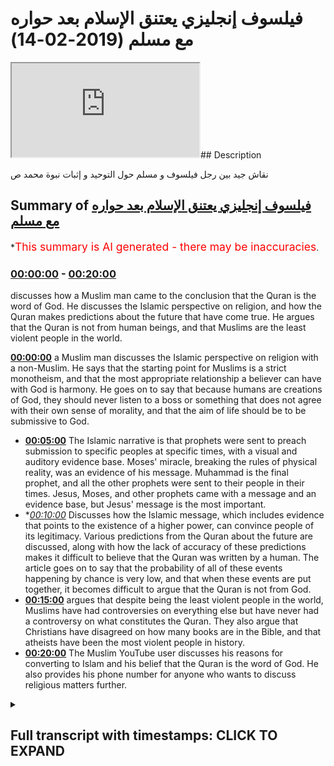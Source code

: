 # فيلسوف  إنجليزي يعتنق الإسلام بعد حواره مع مسلم (2019-02-14)

<iframe loading='lazy' src='https://www.youtube.com/embed/q6onrsQ2l8E'></iframe>## Description

نقاش جيد بين رجل فيلسوف و مسلم حول التوحيد و إثبات نبوة محمد ص

## Summary of [فيلسوف إنجليزي يعتنق الإسلام بعد حواره مع مسلم](https://www.youtube.com/watch?v=q6onrsQ2l8E)

\*<span style="color:red; font-size:125%">This summary is AI generated - there may be inaccuracies</span>.

### [00:00:00](https://www.youtube.com/watch?v=q6onrsQ2l8E\&t=0) - [00:20:00](https://www.youtube.com/watch?v=q6onrsQ2l8E\&t=1200)

discusses how a Muslim man came to the conclusion that the Quran is the word of God. He discusses the Islamic perspective on religion, and how the Quran makes predictions about the future that have come true. He argues that the Quran is not from human beings, and that Muslims are the least violent people in the world.

**[00:00:00](https://www.youtube.com/watch?v=q6onrsQ2l8E\&t=0)**  a Muslim man discusses the Islamic perspective on religion with a non-Muslim. He says that the starting point for Muslims is a strict monotheism, and that the most appropriate relationship a believer can have with God is harmony. He goes on to say that because humans are creations of God, they should never listen to a boss or something that does not agree with their own sense of morality, and that the aim of life should be to be submissive to God.

*   **[00:05:00](https://www.youtube.com/watch?v=q6onrsQ2l8E\&t=300)** The Islamic narrative is that prophets were sent to preach submission to specific peoples at specific times, with a visual and auditory evidence base. Moses' miracle, breaking the rules of physical reality, was an evidence of his message. Muhammad is the final prophet, and all the other prophets were sent to their people in their times. Jesus, Moses, and other prophets came with a message and an evidence base, but Jesus' message is the most important.
*   \**[00:10:00](https://www.youtube.com/watch?v=q6onrsQ2l8E\&t=600)* Discusses how the Islamic message, which includes evidence that points to the existence of a higher power, can convince people of its legitimacy. Various predictions from the Quran about the future are discussed, along with how the lack of accuracy of these predictions makes it difficult to believe that the Quran was written by a human. The article goes on to say that the probability of all of these events happening by chance is very low, and that when these events are put together, it becomes difficult to argue that the Quran is not from God.
*   **[00:15:00](https://www.youtube.com/watch?v=q6onrsQ2l8E\&t=900)** argues that despite being the least violent people in the world, Muslims have had controversies on everything else but have never had a controversy on what constitutes the Quran. They also argue that Christians have disagreed on how many books are in the Bible, and that atheists have been the most violent people in history.
*   **[00:20:00](https://www.youtube.com/watch?v=q6onrsQ2l8E\&t=1200)** The Muslim YouTube user discusses his reasons for converting to Islam and his belief that the Quran is the word of God. He also provides his phone number for anyone who wants to discuss religious matters further.

<details><summary><h2>Full transcript with timestamps: CLICK TO EXPAND</h2></summary>

[0:00:00](https://youtu.be/q6onrsQ2l8E?t=0) look you said that you're looking at all\
[0:00:02](https://youtu.be/q6onrsQ2l8E?t=2) the different religions yeah once again\
[0:00:04](https://youtu.be/q6onrsQ2l8E?t=4) you said you don't accept idolatry and\
[0:00:06](https://youtu.be/q6onrsQ2l8E?t=6) stuff I accept accept I believe in that\
[0:00:08](https://youtu.be/q6onrsQ2l8E?t=8) as well I agree with you look the first\
[0:00:10](https://youtu.be/q6onrsQ2l8E?t=10) thing I want to say to you is from a\
[0:00:12](https://youtu.be/q6onrsQ2l8E?t=12) Muslim perspective from an Islamic\
[0:00:13](https://youtu.be/q6onrsQ2l8E?t=13) perspective yeah is that we would say\
[0:00:15](https://youtu.be/q6onrsQ2l8E?t=15) the starting point for us is a very\
[0:00:19](https://youtu.be/q6onrsQ2l8E?t=19) strict monotheism yeah so for us and the\
[0:00:23](https://youtu.be/q6onrsQ2l8E?t=23) sign point is like a monotheism well we\
[0:00:25](https://youtu.be/q6onrsQ2l8E?t=25) believe that there is an ultimate\
[0:00:27](https://youtu.be/q6onrsQ2l8E?t=27) creator sustainer an ultimate power\
[0:00:30](https://youtu.be/q6onrsQ2l8E?t=30) that initiated the universe if that\
[0:00:33](https://youtu.be/q6onrsQ2l8E?t=33) makes sense now how feasible does that\
[0:00:35](https://youtu.be/q6onrsQ2l8E?t=35) sound oh my Russia was at the sound of\
[0:00:37](https://youtu.be/q6onrsQ2l8E?t=37) your mind yeah I believe that the\
[0:00:40](https://youtu.be/q6onrsQ2l8E?t=40) Creator is what brings life to the\
[0:00:43](https://youtu.be/q6onrsQ2l8E?t=43) material realm Arturo is this an\
[0:00:45](https://youtu.be/q6onrsQ2l8E?t=45) illusion\
[0:00:46](https://youtu.be/q6onrsQ2l8E?t=46) yeah we can't take any of this stuff\
[0:00:47](https://youtu.be/q6onrsQ2l8E?t=47) with us when we go so the idea of an\
[0:00:50](https://youtu.be/q6onrsQ2l8E?t=50) immortal God from which we all\
[0:00:51](https://youtu.be/q6onrsQ2l8E?t=51) originated gives us purpose so you agree\
[0:00:54](https://youtu.be/q6onrsQ2l8E?t=54) with that idea you accept it I mean do\
[0:00:56](https://youtu.be/q6onrsQ2l8E?t=56) you believe in it their creator yeah\
[0:00:58](https://youtu.be/q6onrsQ2l8E?t=58) mate it its life to existence yeah it's\
[0:01:17](https://youtu.be/q6onrsQ2l8E?t=77) different in a create and creationism\
[0:01:19](https://youtu.be/q6onrsQ2l8E?t=79) creationism you're saying you reject\
[0:01:24](https://youtu.be/q6onrsQ2l8E?t=84) kind of like the biblical narrative by\
[0:01:26](https://youtu.be/q6onrsQ2l8E?t=86) at the same time you don't reject the\
[0:01:27](https://youtu.be/q6onrsQ2l8E?t=87) idea of an all-knowing all-powerful\
[0:01:29](https://youtu.be/q6onrsQ2l8E?t=89) creator force that side of the universe\
[0:01:31](https://youtu.be/q6onrsQ2l8E?t=91) yeah okay it's all right so what I was\
[0:01:33](https://youtu.be/q6onrsQ2l8E?t=93) going to say now since that's the case\
[0:01:34](https://youtu.be/q6onrsQ2l8E?t=94) now we have to define some of the\
[0:01:36](https://youtu.be/q6onrsQ2l8E?t=96) attributes of this creator yeah would\
[0:01:38](https://youtu.be/q6onrsQ2l8E?t=98) you accept that some of the attributes\
[0:01:40](https://youtu.be/q6onrsQ2l8E?t=100) are creative capacity or power or\
[0:01:43](https://youtu.be/q6onrsQ2l8E?t=103) knowledge would you say that these are\
[0:01:45](https://youtu.be/q6onrsQ2l8E?t=105) fundamental to - such as creativity\
[0:01:54](https://youtu.be/q6onrsQ2l8E?t=114) yes it is yeah you're saying is creative\
[0:02:04](https://youtu.be/q6onrsQ2l8E?t=124) the creative essence of the universe and\
[0:02:07](https://youtu.be/q6onrsQ2l8E?t=127) of individual souls yeah yes god I\
[0:02:09](https://youtu.be/q6onrsQ2l8E?t=129) completely agree how can we out your\
[0:02:12](https://youtu.be/q6onrsQ2l8E?t=132) intuition for example it is a\
[0:02:14](https://youtu.be/q6onrsQ2l8E?t=134) fundamental metaphysical function of our\
[0:02:16](https://youtu.be/q6onrsQ2l8E?t=136) of our personality our soul how come you\
[0:02:19](https://youtu.be/q6onrsQ2l8E?t=139) know how can we we can't prove we can't\
[0:02:21](https://youtu.be/q6onrsQ2l8E?t=141) program a machine for example to do\
[0:02:23](https://youtu.be/q6onrsQ2l8E?t=143) these things so how can we ever prove\
[0:02:25](https://youtu.be/q6onrsQ2l8E?t=145) that this is I exist outside yeah it's\
[0:02:28](https://youtu.be/q6onrsQ2l8E?t=148) good all right so having said that I\
[0:02:30](https://youtu.be/q6onrsQ2l8E?t=150) want ask your question what's the most\
[0:02:32](https://youtu.be/q6onrsQ2l8E?t=152) appropriate relationship you can have\
[0:02:35](https://youtu.be/q6onrsQ2l8E?t=155) with such an entity the most appropriate\
[0:02:38](https://youtu.be/q6onrsQ2l8E?t=158) relationship is one harmony essentially\
[0:02:44](https://youtu.be/q6onrsQ2l8E?t=164) when you live in harmony with mankind\
[0:02:46](https://youtu.be/q6onrsQ2l8E?t=166) and with the planet you are living in\
[0:02:47](https://youtu.be/q6onrsQ2l8E?t=167) harmony with God there is no separation\
[0:02:50](https://youtu.be/q6onrsQ2l8E?t=170) between the effects that you enact upon\
[0:02:53](https://youtu.be/q6onrsQ2l8E?t=173) the world and what comes to you what\
[0:02:55](https://youtu.be/q6onrsQ2l8E?t=175) more moral consequences okay I accept\
[0:02:58](https://youtu.be/q6onrsQ2l8E?t=178) that to a certain extent let me show you\
[0:03:00](https://youtu.be/q6onrsQ2l8E?t=180) something we have our own version of\
[0:03:01](https://youtu.be/q6onrsQ2l8E?t=181) that right so we say because if you look\
[0:03:04](https://youtu.be/q6onrsQ2l8E?t=184) at these in traditions they do reference\
[0:03:06](https://youtu.be/q6onrsQ2l8E?t=186) how to be one with God and these kinds\
[0:03:08](https://youtu.be/q6onrsQ2l8E?t=188) of things from our perspective we say\
[0:03:10](https://youtu.be/q6onrsQ2l8E?t=190) there is a way to basically be\
[0:03:13](https://youtu.be/q6onrsQ2l8E?t=193) harmonious with the will of the creator\
[0:03:15](https://youtu.be/q6onrsQ2l8E?t=195) and the way that works is basically the\
[0:03:18](https://youtu.be/q6onrsQ2l8E?t=198) Creator has made things created the\
[0:03:20](https://youtu.be/q6onrsQ2l8E?t=200) creation and in the creation you have\
[0:03:23](https://youtu.be/q6onrsQ2l8E?t=203) anima an inanimate right\
[0:03:25](https://youtu.be/q6onrsQ2l8E?t=205) as for the inanimate objects around us\
[0:03:27](https://youtu.be/q6onrsQ2l8E?t=207) they are forcibly or obliged to kind of\
[0:03:32](https://youtu.be/q6onrsQ2l8E?t=212) submit to the will of the of the Creator\
[0:03:35](https://youtu.be/q6onrsQ2l8E?t=215) right so basically in other words in\
[0:03:38](https://youtu.be/q6onrsQ2l8E?t=218) order to be one with creation in that\
[0:03:40](https://youtu.be/q6onrsQ2l8E?t=220) sense not in the sense of actual\
[0:03:42](https://youtu.be/q6onrsQ2l8E?t=222) physicality but we're talking in that\
[0:03:44](https://youtu.be/q6onrsQ2l8E?t=224) figurative sense the way to do that\
[0:03:47](https://youtu.be/q6onrsQ2l8E?t=227) would be to do where everything else\
[0:03:48](https://youtu.be/q6onrsQ2l8E?t=228) around you is doing so everything around\
[0:03:51](https://youtu.be/q6onrsQ2l8E?t=231) us if you accept the premise of them an\
[0:03:53](https://youtu.be/q6onrsQ2l8E?t=233) all-powerful creator is submissive to\
[0:03:56](https://youtu.be/q6onrsQ2l8E?t=236) that creator we will say by extension it\
[0:03:58](https://youtu.be/q6onrsQ2l8E?t=238) makes sense to also be submissive to the\
[0:04:01](https://youtu.be/q6onrsQ2l8E?t=241) Creator in the same way that everything\
[0:04:04](https://youtu.be/q6onrsQ2l8E?t=244) being submissive see does that make\
[0:04:05](https://youtu.be/q6onrsQ2l8E?t=245) sense I completely agree yeah submissive\
[0:04:08](https://youtu.be/q6onrsQ2l8E?t=248) to you but we know will of the creator\
[0:04:09](https://youtu.be/q6onrsQ2l8E?t=249) exactly the will of the creator\
[0:04:11](https://youtu.be/q6onrsQ2l8E?t=251) but never to an authoritarian figure\
[0:04:13](https://youtu.be/q6onrsQ2l8E?t=253) that's why I'm so against idolatry\
[0:04:14](https://youtu.be/q6onrsQ2l8E?t=254) because anyone these false prophets or\
[0:04:17](https://youtu.be/q6onrsQ2l8E?t=257) these dogmatic beliefs these are these\
[0:04:20](https://youtu.be/q6onrsQ2l8E?t=260) are not following these are not\
[0:04:21](https://youtu.be/q6onrsQ2l8E?t=261) creations of gods but their creations of\
[0:04:22](https://youtu.be/q6onrsQ2l8E?t=262) human beings and so never listen to a\
[0:04:26](https://youtu.be/q6onrsQ2l8E?t=266) boss or something that doesn't agree\
[0:04:28](https://youtu.be/q6onrsQ2l8E?t=268) with your own sense of morality that\
[0:04:30](https://youtu.be/q6onrsQ2l8E?t=270) comes from within but live in harmony\
[0:04:32](https://youtu.be/q6onrsQ2l8E?t=272) with with that that intuition which\
[0:04:35](https://youtu.be/q6onrsQ2l8E?t=275) comes essentially from God all right so\
[0:04:37](https://youtu.be/q6onrsQ2l8E?t=277) let me ask you a question because the\
[0:04:38](https://youtu.be/q6onrsQ2l8E?t=278) thing is it becomes very subjective when\
[0:04:40](https://youtu.be/q6onrsQ2l8E?t=280) it becomes clouded and that kind of\
[0:04:42](https://youtu.be/q6onrsQ2l8E?t=282) terminology I'll be honest with you\
[0:04:43](https://youtu.be/q6onrsQ2l8E?t=283) because what we will say is that if our\
[0:04:47](https://youtu.be/q6onrsQ2l8E?t=287) essentially our aim in life is to be\
[0:04:49](https://youtu.be/q6onrsQ2l8E?t=289) submissive to God right in the sense of\
[0:04:53](https://youtu.be/q6onrsQ2l8E?t=293) the aforementioned if that's the the aim\
[0:04:56](https://youtu.be/q6onrsQ2l8E?t=296) of life for the purpose of life surely\
[0:04:58](https://youtu.be/q6onrsQ2l8E?t=298) there should be a uniform way a\
[0:05:01](https://youtu.be/q6onrsQ2l8E?t=301) universal way that God has allowed human\
[0:05:04](https://youtu.be/q6onrsQ2l8E?t=304) beings to be able to do that a uniform I\
[0:05:07](https://youtu.be/q6onrsQ2l8E?t=307) agree yeah so now there we would say\
[0:05:10](https://youtu.be/q6onrsQ2l8E?t=310) this is the Islamic narrative I've been\
[0:05:11](https://youtu.be/q6onrsQ2l8E?t=311) completely straightforward with you yeah\
[0:05:13](https://youtu.be/q6onrsQ2l8E?t=313) the Islamic narrative is that the way\
[0:05:15](https://youtu.be/q6onrsQ2l8E?t=315) that happens is that the creator\
[0:05:17](https://youtu.be/q6onrsQ2l8E?t=317) communicates with the creation and he\
[0:05:20](https://youtu.be/q6onrsQ2l8E?t=320) does so through prophets who have come a\
[0:05:22](https://youtu.be/q6onrsQ2l8E?t=322) full time yeah so prophets are a\
[0:05:24](https://youtu.be/q6onrsQ2l8E?t=324) necessary extension of what is necessary\
[0:05:27](https://youtu.be/q6onrsQ2l8E?t=327) to happen on appropriate between the\
[0:05:31](https://youtu.be/q6onrsQ2l8E?t=331) creator and the creation or in this case\
[0:05:33](https://youtu.be/q6onrsQ2l8E?t=333) human being specifically who are\
[0:05:34](https://youtu.be/q6onrsQ2l8E?t=334) sentient beings and able to make their\
[0:05:38](https://youtu.be/q6onrsQ2l8E?t=338) own decisions on free world creatures so\
[0:05:42](https://youtu.be/q6onrsQ2l8E?t=342) there was a need for prophets there was\
[0:05:44](https://youtu.be/q6onrsQ2l8E?t=344) a need for the communication between the\
[0:05:47](https://youtu.be/q6onrsQ2l8E?t=347) creator and the creation and so prophets\
[0:05:51](https://youtu.be/q6onrsQ2l8E?t=351) came up for time the Islamic narrative\
[0:05:52](https://youtu.be/q6onrsQ2l8E?t=352) is that so long as humans were on earth\
[0:05:54](https://youtu.be/q6onrsQ2l8E?t=354) there were prophets preaching the\
[0:05:56](https://youtu.be/q6onrsQ2l8E?t=356) message of what we'd call submission\
[0:05:58](https://youtu.be/q6onrsQ2l8E?t=358) yeah so people like Adam you might have\
[0:06:01](https://youtu.be/q6onrsQ2l8E?t=361) heard of these kind of biblical names\
[0:06:03](https://youtu.be/q6onrsQ2l8E?t=363) Adam and Noah and Moses and Jesus all of\
[0:06:06](https://youtu.be/q6onrsQ2l8E?t=366) those are prophets that came to their\
[0:06:09](https://youtu.be/q6onrsQ2l8E?t=369) respective peoples and their respective\
[0:06:10](https://youtu.be/q6onrsQ2l8E?t=370) times and preached the message of\
[0:06:13](https://youtu.be/q6onrsQ2l8E?t=373) submission to their peoples\
[0:06:15](https://youtu.be/q6onrsQ2l8E?t=375) does that make sense right so what we\
[0:06:18](https://youtu.be/q6onrsQ2l8E?t=378) would say is that the the messengers\
[0:06:20](https://youtu.be/q6onrsQ2l8E?t=380) came fundamentally with two different\
[0:06:21](https://youtu.be/q6onrsQ2l8E?t=381) things they came with a message and they\
[0:06:23](https://youtu.be/q6onrsQ2l8E?t=383) came with a an evidence base to\
[0:06:25](https://youtu.be/q6onrsQ2l8E?t=385) substantiate that message so in the in\
[0:06:29](https://youtu.be/q6onrsQ2l8E?t=389) the case of Moses you might have heard\
[0:06:30](https://youtu.be/q6onrsQ2l8E?t=390) of these stories or basically you know\
[0:06:32](https://youtu.be/q6onrsQ2l8E?t=392) the C splitting and all these kind of\
[0:06:34](https://youtu.be/q6onrsQ2l8E?t=394) different things yeah it's in the Old\
[0:06:36](https://youtu.be/q6onrsQ2l8E?t=396) Testament it's also on the forum these\
[0:06:38](https://youtu.be/q6onrsQ2l8E?t=398) stories are meant to indicate that these\
[0:06:40](https://youtu.be/q6onrsQ2l8E?t=400) these are evidences yeah that are used\
[0:06:43](https://youtu.be/q6onrsQ2l8E?t=403) to prove the message of submission\
[0:06:46](https://youtu.be/q6onrsQ2l8E?t=406) because there's something which break\
[0:06:48](https://youtu.be/q6onrsQ2l8E?t=408) the natural capacity of physical reality\
[0:06:49](https://youtu.be/q6onrsQ2l8E?t=409) around us so there are evidence that\
[0:06:51](https://youtu.be/q6onrsQ2l8E?t=411) basically God is the author of of the\
[0:06:54](https://youtu.be/q6onrsQ2l8E?t=414) message that these prophets come with\
[0:06:57](https://youtu.be/q6onrsQ2l8E?t=417) now whereas all of the prophets and\
[0:06:59](https://youtu.be/q6onrsQ2l8E?t=419) messengers were sent to their respective\
[0:07:01](https://youtu.be/q6onrsQ2l8E?t=421) owners\
[0:07:01](https://youtu.be/q6onrsQ2l8E?t=421) yes this is this see spitting why is\
[0:07:04](https://youtu.be/q6onrsQ2l8E?t=424) that\
[0:07:04](https://youtu.be/q6onrsQ2l8E?t=424) I mean why why does that give evidence\
[0:07:07](https://youtu.be/q6onrsQ2l8E?t=427) that this is otherwise what's that got\
[0:07:09](https://youtu.be/q6onrsQ2l8E?t=429) to do with Mohammed first off disease\
[0:07:10](https://youtu.be/q6onrsQ2l8E?t=430) right so not the C splitting doesn't\
[0:07:13](https://youtu.be/q6onrsQ2l8E?t=433) have anything to do specifically with\
[0:07:14](https://youtu.be/q6onrsQ2l8E?t=434) Muhammad's message but it's I mean\
[0:07:16](https://youtu.be/q6onrsQ2l8E?t=436) although it is no Quran we're talking\
[0:07:18](https://youtu.be/q6onrsQ2l8E?t=438) specifically about Moses so in his time\
[0:07:20](https://youtu.be/q6onrsQ2l8E?t=440) and this is an interesting thing that\
[0:07:22](https://youtu.be/q6onrsQ2l8E?t=442) the rush to be alluded to by some of our\
[0:07:24](https://youtu.be/q6onrsQ2l8E?t=444) scholars in Islam that depending on the\
[0:07:27](https://youtu.be/q6onrsQ2l8E?t=447) societal kind of what society popular at\
[0:07:31](https://youtu.be/q6onrsQ2l8E?t=451) the time the evidence base that the\
[0:07:34](https://youtu.be/q6onrsQ2l8E?t=454) messengers come with suits that so at\
[0:07:37](https://youtu.be/q6onrsQ2l8E?t=457) the time of kind of what is it the\
[0:07:39](https://youtu.be/q6onrsQ2l8E?t=459) younger what you call it the middle\
[0:07:41](https://youtu.be/q6onrsQ2l8E?t=461) Empire whether whoever is in Egypt when\
[0:07:43](https://youtu.be/q6onrsQ2l8E?t=463) ramesses ii was there and they say that\
[0:07:47](https://youtu.be/q6onrsQ2l8E?t=467) Ramesses is linked to Pharaoh or no\
[0:07:49](https://youtu.be/q6onrsQ2l8E?t=469) let's mention the back at this time they\
[0:07:52](https://youtu.be/q6onrsQ2l8E?t=472) were fascinated with magic magic and all\
[0:07:54](https://youtu.be/q6onrsQ2l8E?t=474) those kind of things now Moses came with\
[0:07:59](https://youtu.be/q6onrsQ2l8E?t=479) a you could call it a miracle really\
[0:08:01](https://youtu.be/q6onrsQ2l8E?t=481) which basically broke the rules of\
[0:08:04](https://youtu.be/q6onrsQ2l8E?t=484) physical nature yeah and which which\
[0:08:07](https://youtu.be/q6onrsQ2l8E?t=487) acted as an evidence for the for his\
[0:08:08](https://youtu.be/q6onrsQ2l8E?t=488) people so when people saw it they said\
[0:08:10](https://youtu.be/q6onrsQ2l8E?t=490) okay well this makes sense you I'm\
[0:08:12](https://youtu.be/q6onrsQ2l8E?t=492) saying alright so for us now you will\
[0:08:15](https://youtu.be/q6onrsQ2l8E?t=495) say was our miracle right because we\
[0:08:17](https://youtu.be/q6onrsQ2l8E?t=497) need some evidence as well to be able to\
[0:08:19](https://youtu.be/q6onrsQ2l8E?t=499) substantiate the claim that prophet\
[0:08:22](https://youtu.be/q6onrsQ2l8E?t=502) Muhammad is the final messenger because\
[0:08:24](https://youtu.be/q6onrsQ2l8E?t=504) that's our claim\
[0:08:25](https://youtu.be/q6onrsQ2l8E?t=505) our claim is that prophet muhammad\
[0:08:27](https://youtu.be/q6onrsQ2l8E?t=507) whereas all of the other prophets were\
[0:08:29](https://youtu.be/q6onrsQ2l8E?t=509) sent to their people in their times\
[0:08:30](https://youtu.be/q6onrsQ2l8E?t=510) jesus moses etc Abram Muhammad was sent\
[0:08:33](https://youtu.be/q6onrsQ2l8E?t=513) for all peoples in all times so that's\
[0:08:35](https://youtu.be/q6onrsQ2l8E?t=515) the Islamic narrative so here's what\
[0:08:37](https://youtu.be/q6onrsQ2l8E?t=517) he's come with as he's come with an\
[0:08:40](https://youtu.be/q6onrsQ2l8E?t=520) auditory miracle or auditory evidence\
[0:08:46](https://youtu.be/q6onrsQ2l8E?t=526) base whereas all the prophets came\
[0:08:47](https://youtu.be/q6onrsQ2l8E?t=527) before usually with a visual evidence\
[0:08:50](https://youtu.be/q6onrsQ2l8E?t=530) base so like for example in the case of\
[0:08:51](https://youtu.be/q6onrsQ2l8E?t=531) Moses the sea splitting was something\
[0:08:53](https://youtu.be/q6onrsQ2l8E?t=533) for human beings to visualize and see\
[0:08:55](https://youtu.be/q6onrsQ2l8E?t=535) whereas what we say is the evidence base\
[0:08:58](https://youtu.be/q6onrsQ2l8E?t=538) for the Islamic message is actually the\
[0:09:01](https://youtu.be/q6onrsQ2l8E?t=541) Quran itself which is something actually\
[0:09:04](https://youtu.be/q6onrsQ2l8E?t=544) which was transmitted orally although it\
[0:09:06](https://youtu.be/q6onrsQ2l8E?t=546) does have of course written books as\
[0:09:08](https://youtu.be/q6onrsQ2l8E?t=548) well to cooperate and triangulate the\
[0:09:10](https://youtu.be/q6onrsQ2l8E?t=550) veracity of the oral message so here\
[0:09:14](https://youtu.be/q6onrsQ2l8E?t=554) the Quran has many different things\
[0:09:17](https://youtu.be/q6onrsQ2l8E?t=557) within it which basically would lead\
[0:09:19](https://youtu.be/q6onrsQ2l8E?t=559) someone to believe that it couldn't have\
[0:09:21](https://youtu.be/q6onrsQ2l8E?t=561) been because you were saying use a kind\
[0:09:22](https://youtu.be/q6onrsQ2l8E?t=562) of like rationalistic approach we're\
[0:09:25](https://youtu.be/q6onrsQ2l8E?t=565) using a probe ballistic kind of rush\
[0:09:26](https://youtu.be/q6onrsQ2l8E?t=566) nursing approach you would I would argue\
[0:09:29](https://youtu.be/q6onrsQ2l8E?t=569) that the Quranic discourse contains\
[0:09:31](https://youtu.be/q6onrsQ2l8E?t=571) within it an evidence base I'm actually\
[0:09:34](https://youtu.be/q6onrsQ2l8E?t=574) not a rationalist I'm an imperious okay\
[0:09:36](https://youtu.be/q6onrsQ2l8E?t=576) so yeah Russian isn't it oh yeah I think\
[0:09:39](https://youtu.be/q6onrsQ2l8E?t=579) I got me something yeah yeah we can't\
[0:09:41](https://youtu.be/q6onrsQ2l8E?t=581) just rush it\
[0:09:42](https://youtu.be/q6onrsQ2l8E?t=582) we need to experience - fair enough I\
[0:09:44](https://youtu.be/q6onrsQ2l8E?t=584) think you're right about that as well\
[0:09:46](https://youtu.be/q6onrsQ2l8E?t=586) and that's why by the way the\
[0:09:47](https://youtu.be/q6onrsQ2l8E?t=587) fundamental thing in Islam is as follows\
[0:09:49](https://youtu.be/q6onrsQ2l8E?t=589) one of the one of the fundamental\
[0:09:51](https://youtu.be/q6onrsQ2l8E?t=591) messages Islam comes with is as follows\
[0:09:53](https://youtu.be/q6onrsQ2l8E?t=593) well as Christianity says we're born\
[0:09:55](https://youtu.be/q6onrsQ2l8E?t=595) with original sin yeah\
[0:09:56](https://youtu.be/q6onrsQ2l8E?t=596) aslam says no we're born with something\
[0:09:58](https://youtu.be/q6onrsQ2l8E?t=598) called the filter the filter ax is a\
[0:10:00](https://youtu.be/q6onrsQ2l8E?t=600) predisposition to to basically submit to\
[0:10:03](https://youtu.be/q6onrsQ2l8E?t=603) God not only to know who he is that the\
[0:10:05](https://youtu.be/q6onrsQ2l8E?t=605) higher power but to submit to him\
[0:10:07](https://youtu.be/q6onrsQ2l8E?t=607) automatically so this presupposition is\
[0:10:10](https://youtu.be/q6onrsQ2l8E?t=610) awakened by the various messages or the\
[0:10:14](https://youtu.be/q6onrsQ2l8E?t=614) various evidences that human being is\
[0:10:17](https://youtu.be/q6onrsQ2l8E?t=617) there thereafter exposed to so human\
[0:10:19](https://youtu.be/q6onrsQ2l8E?t=619) being is for example exposed to the the\
[0:10:21](https://youtu.be/q6onrsQ2l8E?t=621) fine-tuning of the universe and you\
[0:10:23](https://youtu.be/q6onrsQ2l8E?t=623) don't have to be a physicist to read to\
[0:10:25](https://youtu.be/q6onrsQ2l8E?t=625) appreciate the fine-tuning of the\
[0:10:26](https://youtu.be/q6onrsQ2l8E?t=626) universe\
[0:10:26](https://youtu.be/q6onrsQ2l8E?t=626) you can literally look with your naked\
[0:10:28](https://youtu.be/q6onrsQ2l8E?t=628) eye and the fact that the universe is in\
[0:10:30](https://youtu.be/q6onrsQ2l8E?t=630) fact finely tuned right and these kind\
[0:10:34](https://youtu.be/q6onrsQ2l8E?t=634) of things\
[0:10:35](https://youtu.be/q6onrsQ2l8E?t=635) aim to reawaken you\
[0:10:36](https://youtu.be/q6onrsQ2l8E?t=636) beings from the sale of slumber into and\
[0:10:40](https://youtu.be/q6onrsQ2l8E?t=640) the recollection of God so that's the\
[0:10:44](https://youtu.be/q6onrsQ2l8E?t=644) main thing of the Islamic message as\
[0:10:46](https://youtu.be/q6onrsQ2l8E?t=646) with the Quranic discourse as we've said\
[0:10:48](https://youtu.be/q6onrsQ2l8E?t=648) before has within it evidences we would\
[0:10:51](https://youtu.be/q6onrsQ2l8E?t=651) say which are very powerful in\
[0:10:53](https://youtu.be/q6onrsQ2l8E?t=653) convincing people that this is a\
[0:10:56](https://youtu.be/q6onrsQ2l8E?t=656) basically something which had to be\
[0:10:58](https://youtu.be/q6onrsQ2l8E?t=658) extra human in other words it couldn't\
[0:11:01](https://youtu.be/q6onrsQ2l8E?t=661) have been put together by a human\
[0:11:05](https://youtu.be/q6onrsQ2l8E?t=665) ability so we were saying for example\
[0:11:08](https://youtu.be/q6onrsQ2l8E?t=668) the fact that the Quran precisely\
[0:11:12](https://youtu.be/q6onrsQ2l8E?t=672) discusses events that happens in the\
[0:11:14](https://youtu.be/q6onrsQ2l8E?t=674) future and I'll give you one example of\
[0:11:15](https://youtu.be/q6onrsQ2l8E?t=675) that there at a time of the Prophet\
[0:11:18](https://youtu.be/q6onrsQ2l8E?t=678) there were the Romans and a Persians and\
[0:11:20](https://youtu.be/q6onrsQ2l8E?t=680) the Quran makes very specific\
[0:11:22](https://youtu.be/q6onrsQ2l8E?t=682) predictions about who will win wars and\
[0:11:24](https://youtu.be/q6onrsQ2l8E?t=684) the case of chapter 30 verse 1 to 6 it\
[0:11:27](https://youtu.be/q6onrsQ2l8E?t=687) talks about the Romans decisively going\
[0:11:30](https://youtu.be/q6onrsQ2l8E?t=690) to beat the the Persians in three to\
[0:11:32](https://youtu.be/q6onrsQ2l8E?t=692) nine years in a nearby land now these\
[0:11:34](https://youtu.be/q6onrsQ2l8E?t=694) are this is one of many different\
[0:11:35](https://youtu.be/q6onrsQ2l8E?t=695) predictions of the future the Quran\
[0:11:37](https://youtu.be/q6onrsQ2l8E?t=697) makes and that the Sun now which is the\
[0:11:39](https://youtu.be/q6onrsQ2l8E?t=699) secondary book of the corpus that\
[0:11:42](https://youtu.be/q6onrsQ2l8E?t=702) Muslims believe in or the hadith the\
[0:11:44](https://youtu.be/q6onrsQ2l8E?t=704) strong hadith make of the future from a\
[0:11:48](https://youtu.be/q6onrsQ2l8E?t=708) probabilistic perspective we can say ok\
[0:11:50](https://youtu.be/q6onrsQ2l8E?t=710) well probably if someone says one thing\
[0:11:53](https://youtu.be/q6onrsQ2l8E?t=713) or two things they might have guessed\
[0:11:54](https://youtu.be/q6onrsQ2l8E?t=714) him to be correct but if we put them all\
[0:11:56](https://youtu.be/q6onrsQ2l8E?t=716) together it becomes very very difficult\
[0:11:59](https://youtu.be/q6onrsQ2l8E?t=719) to make the argument that he guessed all\
[0:12:00](https://youtu.be/q6onrsQ2l8E?t=720) of those correct especially when we\
[0:12:02](https://youtu.be/q6onrsQ2l8E?t=722) consider by the way did you know let me\
[0:12:04](https://youtu.be/q6onrsQ2l8E?t=724) tell you something in Jehovah's Witness\
[0:12:07](https://youtu.be/q6onrsQ2l8E?t=727) in the in the in the church of the\
[0:12:09](https://youtu.be/q6onrsQ2l8E?t=729) jehovah's witness you know they\
[0:12:10](https://youtu.be/q6onrsQ2l8E?t=730) predicted and by the way they believed\
[0:12:12](https://youtu.be/q6onrsQ2l8E?t=732) in this kind of thing where people will\
[0:12:13](https://youtu.be/q6onrsQ2l8E?t=733) bring you know divinely inspired they\
[0:12:16](https://youtu.be/q6onrsQ2l8E?t=736) predicted that the day of judgment will\
[0:12:17](https://youtu.be/q6onrsQ2l8E?t=737) be on 90 in the year 1977 you know that\
[0:12:21](https://youtu.be/q6onrsQ2l8E?t=741) and when that year did not when the day\
[0:12:23](https://youtu.be/q6onrsQ2l8E?t=743) of judgment didn't happen in that year\
[0:12:24](https://youtu.be/q6onrsQ2l8E?t=744) they cool there the great disappointment\
[0:12:27](https://youtu.be/q6onrsQ2l8E?t=747) because i mean i don't know why anyone\
[0:12:29](https://youtu.be/q6onrsQ2l8E?t=749) would be disappointed for the live\
[0:12:30](https://youtu.be/q6onrsQ2l8E?t=750) judgment not happening but they called\
[0:12:32](https://youtu.be/q6onrsQ2l8E?t=752) it the great disappointment the reason\
[0:12:33](https://youtu.be/q6onrsQ2l8E?t=753) why is because the prediction didn't\
[0:12:35](https://youtu.be/q6onrsQ2l8E?t=755) materialize and that has repercussions\
[0:12:37](https://youtu.be/q6onrsQ2l8E?t=757) around vacations for the message because\
[0:12:40](https://youtu.be/q6onrsQ2l8E?t=760) it couldn't bring divine if it didn't\
[0:12:42](https://youtu.be/q6onrsQ2l8E?t=762) materialize because it was meant to me\
[0:12:43](https://youtu.be/q6onrsQ2l8E?t=763) from all-knowing sauce\
[0:12:46](https://youtu.be/q6onrsQ2l8E?t=766) the saying the Quran predicted the\
[0:12:48](https://youtu.be/q6onrsQ2l8E?t=768) Romans were gonna defeat the Persians\
[0:12:54](https://youtu.be/q6onrsQ2l8E?t=774) the Roman Empire fell out for are you\
[0:12:57](https://youtu.be/q6onrsQ2l8E?t=777) talking about the Holy Roman to the\
[0:12:58](https://youtu.be/q6onrsQ2l8E?t=778) first of all the two Roman empires right\
[0:13:00](https://youtu.be/q6onrsQ2l8E?t=780) so the Roman Empire started in the year\
[0:13:02](https://youtu.be/q6onrsQ2l8E?t=782) 31 BC yeah\
[0:13:04](https://youtu.be/q6onrsQ2l8E?t=784) the gal the Gallic Wars and stuff like\
[0:13:06](https://youtu.be/q6onrsQ2l8E?t=786) that whatever and it continued on\
[0:13:08](https://youtu.be/q6onrsQ2l8E?t=788) but then the Holy Roman Empire side okay\
[0:13:11](https://youtu.be/q6onrsQ2l8E?t=791) now the Byzantine Empire which was what\
[0:13:14](https://youtu.be/q6onrsQ2l8E?t=794) was around at the time of the Prophet\
[0:13:15](https://youtu.be/q6onrsQ2l8E?t=795) Mohammed and continued on to Matilda at\
[0:13:17](https://youtu.be/q6onrsQ2l8E?t=797) 1400s this is what we refer to yeah okay\
[0:13:20](https://youtu.be/q6onrsQ2l8E?t=800) but the Roman Empire as you would have\
[0:13:23](https://youtu.be/q6onrsQ2l8E?t=803) known from the history lesson that you\
[0:13:24](https://youtu.be/q6onrsQ2l8E?t=804) know them were in constant wars with the\
[0:13:27](https://youtu.be/q6onrsQ2l8E?t=807) sassanids empires or they also called\
[0:13:29](https://youtu.be/q6onrsQ2l8E?t=809) the Sicilians emphasis Aeneas not others\
[0:13:31](https://youtu.be/q6onrsQ2l8E?t=811) yeah basically they put the persians and\
[0:13:33](https://youtu.be/q6onrsQ2l8E?t=813) then and this was referred to in the\
[0:13:35](https://youtu.be/q6onrsQ2l8E?t=815) western history books as the roman\
[0:13:36](https://youtu.be/q6onrsQ2l8E?t=816) sassanid wars now the point is the roman\
[0:13:39](https://youtu.be/q6onrsQ2l8E?t=819) empire as you would have known from from\
[0:13:41](https://youtu.be/q6onrsQ2l8E?t=821) the year 400 onwards and the profit came\
[0:13:44](https://youtu.be/q6onrsQ2l8E?t=824) around six hundred thirty you know\
[0:13:47](https://youtu.be/q6onrsQ2l8E?t=827) around that time so from the seventh\
[0:13:48](https://youtu.be/q6onrsQ2l8E?t=828) century but from that year from that\
[0:13:50](https://youtu.be/q6onrsQ2l8E?t=830) time period it was going down there was\
[0:13:52](https://youtu.be/q6onrsQ2l8E?t=832) a degeneration of the Roman Empire\
[0:13:53](https://youtu.be/q6onrsQ2l8E?t=833) anyways and so the Sassanid Empire was\
[0:13:55](https://youtu.be/q6onrsQ2l8E?t=835) much stronger so wonderful I made the\
[0:13:57](https://youtu.be/q6onrsQ2l8E?t=837) claim that the Roman Empire was going to\
[0:13:59](https://youtu.be/q6onrsQ2l8E?t=839) beat the Sassanid Empire in three to\
[0:14:01](https://youtu.be/q6onrsQ2l8E?t=841) nine years and in a pile and all these\
[0:14:03](https://youtu.be/q6onrsQ2l8E?t=843) different things it wasn't it was a kind\
[0:14:05](https://youtu.be/q6onrsQ2l8E?t=845) of ridiculous claim if you think about\
[0:14:06](https://youtu.be/q6onrsQ2l8E?t=846) from a probability perspective it's the\
[0:14:08](https://youtu.be/q6onrsQ2l8E?t=848) equivalent of betting on a very low team\
[0:14:11](https://youtu.be/q6onrsQ2l8E?t=851) maybe in the Champions League being a\
[0:14:13](https://youtu.be/q6onrsQ2l8E?t=853) very high team may be in the top five in\
[0:14:15](https://youtu.be/q6onrsQ2l8E?t=855) the in the Premier League right\
[0:14:17](https://youtu.be/q6onrsQ2l8E?t=857) I'm betting that they will beat them in\
[0:14:19](https://youtu.be/q6onrsQ2l8E?t=859) a certain way in a certain place in a\
[0:14:20](https://youtu.be/q6onrsQ2l8E?t=860) certain time period all these different\
[0:14:22](https://youtu.be/q6onrsQ2l8E?t=862) things so probabilistically the odds are\
[0:14:24](https://youtu.be/q6onrsQ2l8E?t=864) very low for that and that's one example\
[0:14:25](https://youtu.be/q6onrsQ2l8E?t=865) but there are many different examples\
[0:14:26](https://youtu.be/q6onrsQ2l8E?t=866) for example the conquest of Arabia by\
[0:14:29](https://youtu.be/q6onrsQ2l8E?t=869) the Muslims the fact that other nations\
[0:14:31](https://youtu.be/q6onrsQ2l8E?t=871) who fall into the hands of the Muslims\
[0:14:33](https://youtu.be/q6onrsQ2l8E?t=873) like Egypt and Yemen in Syria and Jordan\
[0:14:34](https://youtu.be/q6onrsQ2l8E?t=874) you know and Pakistan and India it's in\
[0:14:37](https://youtu.be/q6onrsQ2l8E?t=877) dual hand they're all these different\
[0:14:38](https://youtu.be/q6onrsQ2l8E?t=878) places which are now part of the rope\
[0:14:40](https://youtu.be/q6onrsQ2l8E?t=880) the the Islamic empire have been\
[0:14:43](https://youtu.be/q6onrsQ2l8E?t=883) predicted to be conquered by the by\
[0:14:46](https://youtu.be/q6onrsQ2l8E?t=886) Muslim hands by basically so all of this\
[0:14:48](https://youtu.be/q6onrsQ2l8E?t=888) is when we put this into a probability\
[0:14:50](https://youtu.be/q6onrsQ2l8E?t=890) generator it becomes very difficult to\
[0:14:53](https://youtu.be/q6onrsQ2l8E?t=893) argue that cook this all could have been\
[0:14:54](https://youtu.be/q6onrsQ2l8E?t=894) guests and I would actually argue I make\
[0:14:56](https://youtu.be/q6onrsQ2l8E?t=896) a very daring claim here\
[0:14:57](https://youtu.be/q6onrsQ2l8E?t=897) this is this kind of frequency and\
[0:15:00](https://youtu.be/q6onrsQ2l8E?t=900) accuracy of predictions has never been\
[0:15:03](https://youtu.be/q6onrsQ2l8E?t=903) able has never been predicted by anyone\
[0:15:05](https://youtu.be/q6onrsQ2l8E?t=905) I don't know if any human being if you\
[0:15:07](https://youtu.be/q6onrsQ2l8E?t=907) want to bring Nostradamus or the the job\
[0:15:10](https://youtu.be/q6onrsQ2l8E?t=910) is when there's anyone that you wanna\
[0:15:11](https://youtu.be/q6onrsQ2l8E?t=911) that have made predictions of the future\
[0:15:12](https://youtu.be/q6onrsQ2l8E?t=912) with this many with this much frequency\
[0:15:15](https://youtu.be/q6onrsQ2l8E?t=915) and detail which have actually\
[0:15:17](https://youtu.be/q6onrsQ2l8E?t=917) materialized in the way that they've\
[0:15:18](https://youtu.be/q6onrsQ2l8E?t=918) been to realized do you see what I'm\
[0:15:22](https://youtu.be/q6onrsQ2l8E?t=922) saying\
[0:15:22](https://youtu.be/q6onrsQ2l8E?t=922) so here when we say we have evidence for\
[0:15:24](https://youtu.be/q6onrsQ2l8E?t=924) the veracity and the truthfulness of\
[0:15:26](https://youtu.be/q6onrsQ2l8E?t=926) Islam we're not just saying that we have\
[0:15:29](https://youtu.be/q6onrsQ2l8E?t=929) kind of superfluous evidence or kind of\
[0:15:32](https://youtu.be/q6onrsQ2l8E?t=932) arbitrary subjective type evidences our\
[0:15:34](https://youtu.be/q6onrsQ2l8E?t=934) evidences are probably our actually can\
[0:15:38](https://youtu.be/q6onrsQ2l8E?t=938) be analyzed objectively you see what I'm\
[0:15:41](https://youtu.be/q6onrsQ2l8E?t=941) saying\
[0:15:42](https://youtu.be/q6onrsQ2l8E?t=942) this is not regarding the fact that the\
[0:15:45](https://youtu.be/q6onrsQ2l8E?t=945) Quran is also in and of itself a book\
[0:15:48](https://youtu.be/q6onrsQ2l8E?t=948) that claims that has no contradictions a\
[0:15:50](https://youtu.be/q6onrsQ2l8E?t=950) book that challenges mankind to produce\
[0:15:52](https://youtu.be/q6onrsQ2l8E?t=952) a chapter like him a book of the we\
[0:15:56](https://youtu.be/q6onrsQ2l8E?t=956) would actually I make the argument then\
[0:15:57](https://youtu.be/q6onrsQ2l8E?t=957) the only religious ancient religious\
[0:15:59](https://youtu.be/q6onrsQ2l8E?t=959) book ancient religious book which has\
[0:16:01](https://youtu.be/q6onrsQ2l8E?t=961) been preserved in terms of its its\
[0:16:05](https://youtu.be/q6onrsQ2l8E?t=965) material its corpus\
[0:16:06](https://youtu.be/q6onrsQ2l8E?t=966) we've never the Muslims have never had a\
[0:16:08](https://youtu.be/q6onrsQ2l8E?t=968) controversy and this can go on the\
[0:16:10](https://youtu.be/q6onrsQ2l8E?t=970) record and believe me I'm here every\
[0:16:12](https://youtu.be/q6onrsQ2l8E?t=972) week and people try and they'll try and\
[0:16:13](https://youtu.be/q6onrsQ2l8E?t=973) maybe but I can say this completely\
[0:16:16](https://youtu.be/q6onrsQ2l8E?t=976) clearly the Muslims have never had a\
[0:16:18](https://youtu.be/q6onrsQ2l8E?t=978) controversy on what constitutes the\
[0:16:21](https://youtu.be/q6onrsQ2l8E?t=981) Quran never it's never happened they've\
[0:16:23](https://youtu.be/q6onrsQ2l8E?t=983) had controversies on everything else but\
[0:16:24](https://youtu.be/q6onrsQ2l8E?t=984) they've never had a controversy on what\
[0:16:26](https://youtu.be/q6onrsQ2l8E?t=986) constitutes the Quran the Christians\
[0:16:28](https://youtu.be/q6onrsQ2l8E?t=988) around the other hand they are differing\
[0:16:31](https://youtu.be/q6onrsQ2l8E?t=991) on how many how many books on in the\
[0:16:34](https://youtu.be/q6onrsQ2l8E?t=994) biblical canon the the process say\
[0:16:36](https://youtu.be/q6onrsQ2l8E?t=996) seventy two books the Catholics say\
[0:16:38](https://youtu.be/q6onrsQ2l8E?t=998) sorry the Protestants am 66 the\
[0:16:40](https://youtu.be/q6onrsQ2l8E?t=1000) Catholics say 72 the Eastern Orthodox 81\
[0:16:43](https://youtu.be/q6onrsQ2l8E?t=1003) so here your names now how many books\
[0:16:44](https://youtu.be/q6onrsQ2l8E?t=1004) are in the in the Bible let alone the\
[0:16:46](https://youtu.be/q6onrsQ2l8E?t=1006) manuscripts in these things so here what\
[0:16:48](https://youtu.be/q6onrsQ2l8E?t=1008) we're saying is not only deny our\
[0:16:49](https://youtu.be/q6onrsQ2l8E?t=1009) evidences there are analyzable just a\
[0:16:54](https://youtu.be/q6onrsQ2l8E?t=1014) word but also we have that which is\
[0:16:57](https://youtu.be/q6onrsQ2l8E?t=1017) necessary for a book to be a Word of God\
[0:16:59](https://youtu.be/q6onrsQ2l8E?t=1019) a preserved book free from contradiction\
[0:17:02](https://youtu.be/q6onrsQ2l8E?t=1022) and unlimite book so with that you see\
[0:17:06](https://youtu.be/q6onrsQ2l8E?t=1026) the power of the\
[0:17:08](https://youtu.be/q6onrsQ2l8E?t=1028) the the argument yeah no I believe that\
[0:17:12](https://youtu.be/q6onrsQ2l8E?t=1032) it's been like you know you when you buy\
[0:17:14](https://youtu.be/q6onrsQ2l8E?t=1034) a software for the first time and you\
[0:17:16](https://youtu.be/q6onrsQ2l8E?t=1036) install updates yes like Christianity\
[0:17:19](https://youtu.be/q6onrsQ2l8E?t=1039) came along that was one update and we've\
[0:17:21](https://youtu.be/q6onrsQ2l8E?t=1041) had Islam yeah I said that's a good way\
[0:17:24](https://youtu.be/q6onrsQ2l8E?t=1044) the thing is that we the only problem\
[0:17:29](https://youtu.be/q6onrsQ2l8E?t=1049) was yeah yeah in any religion is\
[0:17:31](https://youtu.be/q6onrsQ2l8E?t=1051) violence as you know yes\
[0:17:33](https://youtu.be/q6onrsQ2l8E?t=1053) we've always seen this violence in all\
[0:17:36](https://youtu.be/q6onrsQ2l8E?t=1056) religions I'm not here to blame\
[0:17:38](https://youtu.be/q6onrsQ2l8E?t=1058) yes yeah I think that the only problem\
[0:17:41](https://youtu.be/q6onrsQ2l8E?t=1061) is that the thing that people blame\
[0:17:44](https://youtu.be/q6onrsQ2l8E?t=1064) Islam for there is why they so violent\
[0:17:47](https://youtu.be/q6onrsQ2l8E?t=1067) yeah there is and then they have to kind\
[0:17:50](https://youtu.be/q6onrsQ2l8E?t=1070) of look at themselves were the Western\
[0:17:52](https://youtu.be/q6onrsQ2l8E?t=1072) intervention we also have to say exactly\
[0:17:54](https://youtu.be/q6onrsQ2l8E?t=1074) that area of the world has been a kind\
[0:17:58](https://youtu.be/q6onrsQ2l8E?t=1078) of hodgepodge of different civilizations\
[0:18:01](https://youtu.be/q6onrsQ2l8E?t=1081) like that boy Rome to the west yet the\
[0:18:03](https://youtu.be/q6onrsQ2l8E?t=1083) Mongols Arabs were all competing and and\
[0:18:07](https://youtu.be/q6onrsQ2l8E?t=1087) of course that violence is very harmful\
[0:18:09](https://youtu.be/q6onrsQ2l8E?t=1089) to a person and it causes arguments okay\
[0:18:16](https://youtu.be/q6onrsQ2l8E?t=1096) I accept what you're saying you're right\
[0:18:17](https://youtu.be/q6onrsQ2l8E?t=1097) violence is never a good thing but\
[0:18:18](https://youtu.be/q6onrsQ2l8E?t=1098) that's a in defense of Islam yeah when\
[0:18:23](https://youtu.be/q6onrsQ2l8E?t=1103) people accuse Islamic world to face my\
[0:18:25](https://youtu.be/q6onrsQ2l8E?t=1105) violence yeah look at the cultural\
[0:18:26](https://youtu.be/q6onrsQ2l8E?t=1106) context here yeah exactly I mean if we\
[0:18:29](https://youtu.be/q6onrsQ2l8E?t=1109) look at the raw data you'll find that in\
[0:18:32](https://youtu.be/q6onrsQ2l8E?t=1112) terms of population I would actually\
[0:18:35](https://youtu.be/q6onrsQ2l8E?t=1115) make the argument that it's like Muslim\
[0:18:37](https://youtu.be/q6onrsQ2l8E?t=1117) people as a proportion of the population\
[0:18:39](https://youtu.be/q6onrsQ2l8E?t=1119) are probably the least violent I know\
[0:18:41](https://youtu.be/q6onrsQ2l8E?t=1121) that sounds ridiculous in the last 100\
[0:18:43](https://youtu.be/q6onrsQ2l8E?t=1123) years they have proven to be the least\
[0:18:45](https://youtu.be/q6onrsQ2l8E?t=1125) violent people in the world in terms of\
[0:18:46](https://youtu.be/q6onrsQ2l8E?t=1126) religion why\
[0:18:48](https://youtu.be/q6onrsQ2l8E?t=1128) and this gotta sound ridiculous some\
[0:18:50](https://youtu.be/q6onrsQ2l8E?t=1130) guys laughing the head off in a home\
[0:18:52](https://youtu.be/q6onrsQ2l8E?t=1132) there believe me but if you count the\
[0:18:55](https://youtu.be/q6onrsQ2l8E?t=1135) amount of people that have died as a\
[0:18:56](https://youtu.be/q6onrsQ2l8E?t=1136) result of the imperialistic Wars or\
[0:18:58](https://youtu.be/q6onrsQ2l8E?t=1138) world war one world war two also if you\
[0:19:00](https://youtu.be/q6onrsQ2l8E?t=1140) count the full Wars of America and if we\
[0:19:02](https://youtu.be/q6onrsQ2l8E?t=1142) consider state violence as a kind of\
[0:19:04](https://youtu.be/q6onrsQ2l8E?t=1144) violence which we there's no reason for\
[0:19:05](https://youtu.be/q6onrsQ2l8E?t=1145) us not to we'll come to the conclusion\
[0:19:08](https://youtu.be/q6onrsQ2l8E?t=1148) that the most violent people have been\
[0:19:09](https://youtu.be/q6onrsQ2l8E?t=1149) atheists like Stalin others and\
[0:19:12](https://youtu.be/q6onrsQ2l8E?t=1152) Christians if you consider Hitler or\
[0:19:15](https://youtu.be/q6onrsQ2l8E?t=1155) Christian I don't know why he considered\
[0:19:16](https://youtu.be/q6onrsQ2l8E?t=1156) himself and people like him and so on\
[0:19:19](https://youtu.be/q6onrsQ2l8E?t=1159) and so forth it's not actually for\
[0:19:21](https://youtu.be/q6onrsQ2l8E?t=1161) as reasonably and in the grand scheme of\
[0:19:24](https://youtu.be/q6onrsQ2l8E?t=1164) things as a proportion of the population\
[0:19:26](https://youtu.be/q6onrsQ2l8E?t=1166) especially if we talk about the colonial\
[0:19:28](https://youtu.be/q6onrsQ2l8E?t=1168) period because most of the Muslim world\
[0:19:29](https://youtu.be/q6onrsQ2l8E?t=1169) was subjugated under the colonial or\
[0:19:32](https://youtu.be/q6onrsQ2l8E?t=1172) western wall it fairs actually quite\
[0:19:34](https://youtu.be/q6onrsQ2l8E?t=1174) well but having said that because of the\
[0:19:37](https://youtu.be/q6onrsQ2l8E?t=1177) kind of the post Cold War terroristic\
[0:19:39](https://youtu.be/q6onrsQ2l8E?t=1179) backlash that we've been getting and the\
[0:19:42](https://youtu.be/q6onrsQ2l8E?t=1182) the focus on terrorism so a lot of\
[0:19:45](https://youtu.be/q6onrsQ2l8E?t=1185) people now will think of Islam as a\
[0:19:47](https://youtu.be/q6onrsQ2l8E?t=1187) violent religion but we shouldn't think\
[0:19:50](https://youtu.be/q6onrsQ2l8E?t=1190) just looking at the raw data of Islam as\
[0:19:52](https://youtu.be/q6onrsQ2l8E?t=1192) any more or less violent as of the war\
[0:19:54](https://youtu.be/q6onrsQ2l8E?t=1194) face who have proponents of those days\
[0:19:57](https://youtu.be/q6onrsQ2l8E?t=1197) actually performing more more violence\
[0:19:59](https://youtu.be/q6onrsQ2l8E?t=1199) in the in the span of the last 100 150\
[0:20:02](https://youtu.be/q6onrsQ2l8E?t=1202) years than Muslims but going back to\
[0:20:05](https://youtu.be/q6onrsQ2l8E?t=1205) what I was saying I was saying that look\
[0:20:07](https://youtu.be/q6onrsQ2l8E?t=1207) we have an argument for basically the\
[0:20:11](https://youtu.be/q6onrsQ2l8E?t=1211) the truthfulness of Islam yeah I'm not\
[0:20:14](https://youtu.be/q6onrsQ2l8E?t=1214) gonna lie to you I believed I was going\
[0:20:16](https://youtu.be/q6onrsQ2l8E?t=1216) to be straightforward with you yeah\
[0:20:18](https://youtu.be/q6onrsQ2l8E?t=1218) because I like you you know you're a\
[0:20:19](https://youtu.be/q6onrsQ2l8E?t=1219) nice guy he's dressed well you know I\
[0:20:21](https://youtu.be/q6onrsQ2l8E?t=1221) came here not I didn't even I didn't\
[0:20:23](https://youtu.be/q6onrsQ2l8E?t=1223) even dress properly today you know this\
[0:20:26](https://youtu.be/q6onrsQ2l8E?t=1226) game you know I was gonna I was gonna\
[0:20:28](https://youtu.be/q6onrsQ2l8E?t=1228) come I wasn't gonna come today but I'm\
[0:20:30](https://youtu.be/q6onrsQ2l8E?t=1230) happy I did because I had a conversation\
[0:20:31](https://youtu.be/q6onrsQ2l8E?t=1231) with you yeah listen to me I'm gonna\
[0:20:35](https://youtu.be/q6onrsQ2l8E?t=1235) tell you directly I believe that the\
[0:20:37](https://youtu.be/q6onrsQ2l8E?t=1237) purpose of life is to worship God\
[0:20:39](https://youtu.be/q6onrsQ2l8E?t=1239) through submission not only is that the\
[0:20:42](https://youtu.be/q6onrsQ2l8E?t=1242) case I believe that the guidelines for\
[0:20:45](https://youtu.be/q6onrsQ2l8E?t=1245) human beings is therefore the Quran\
[0:20:48](https://youtu.be/q6onrsQ2l8E?t=1248) because it's the final book for the\
[0:20:49](https://youtu.be/q6onrsQ2l8E?t=1249) reasons I've mentioned so if you want to\
[0:20:52](https://youtu.be/q6onrsQ2l8E?t=1252) live a fruitful life which is in\
[0:20:53](https://youtu.be/q6onrsQ2l8E?t=1253) compliance with the will of God it's got\
[0:20:56](https://youtu.be/q6onrsQ2l8E?t=1256) to be done through the injunctions of\
[0:20:58](https://youtu.be/q6onrsQ2l8E?t=1258) the Quran and the Sunnah now I've given\
[0:21:02](https://youtu.be/q6onrsQ2l8E?t=1262) you the reasons why like I've given you\
[0:21:04](https://youtu.be/q6onrsQ2l8E?t=1264) some more of an epistemological base as\
[0:21:06](https://youtu.be/q6onrsQ2l8E?t=1266) to why we believe in what we believe do\
[0:21:09](https://youtu.be/q6onrsQ2l8E?t=1269) you accept that that epistemological\
[0:21:11](https://youtu.be/q6onrsQ2l8E?t=1271) base I have given you is an argument\
[0:21:14](https://youtu.be/q6onrsQ2l8E?t=1274) which can be accepted or should be\
[0:21:16](https://youtu.be/q6onrsQ2l8E?t=1276) accepted based on the evidences before I\
[0:21:20](https://youtu.be/q6onrsQ2l8E?t=1280) think that unless someone comes up with\
[0:21:23](https://youtu.be/q6onrsQ2l8E?t=1283) a more up-to-date version of truth\
[0:21:26](https://youtu.be/q6onrsQ2l8E?t=1286) the illogic courtroom yes I suppose it\
[0:21:30](https://youtu.be/q6onrsQ2l8E?t=1290) can make sense to accept that as the\
[0:21:33](https://youtu.be/q6onrsQ2l8E?t=1293) most up-to-date fantastic so what we can\
[0:21:37](https://youtu.be/q6onrsQ2l8E?t=1297) do is we can do the Shahadah right now\
[0:21:40](https://youtu.be/q6onrsQ2l8E?t=1300) this adder is the declaration of faith'\
[0:21:43](https://youtu.be/q6onrsQ2l8E?t=1303) now you believe in you believe in what\
[0:21:45](https://youtu.be/q6onrsQ2l8E?t=1305) I've just said you would you agree that\
[0:21:46](https://youtu.be/q6onrsQ2l8E?t=1306) the Quran is probably the Word of God\
[0:21:48](https://youtu.be/q6onrsQ2l8E?t=1308) based on what I've soldiers okay so what\
[0:21:54](https://youtu.be/q6onrsQ2l8E?t=1314) do you do now is you it's good now to\
[0:21:57](https://youtu.be/q6onrsQ2l8E?t=1317) become a Muslim and what the word Muslim\
[0:21:59](https://youtu.be/q6onrsQ2l8E?t=1319) actually means is someone who submits\
[0:22:00](https://youtu.be/q6onrsQ2l8E?t=1320) their will to God as we've said in the\
[0:22:03](https://youtu.be/q6onrsQ2l8E?t=1323) beginning that's the whole point of it\
[0:22:04](https://youtu.be/q6onrsQ2l8E?t=1324) and what I'll do is I'll give you my\
[0:22:05](https://youtu.be/q6onrsQ2l8E?t=1325) number\
[0:22:06](https://youtu.be/q6onrsQ2l8E?t=1326) and then you will discuss more like you\
[0:22:09](https://youtu.be/q6onrsQ2l8E?t=1329) know how to kind of perform your rituals\
[0:22:12](https://youtu.be/q6onrsQ2l8E?t=1332) and these kind of things and get your a\
[0:22:14](https://youtu.be/q6onrsQ2l8E?t=1334) package of things to do in watch and I\
[0:22:17](https://youtu.be/q6onrsQ2l8E?t=1337) will take it easy on you but how do you\
[0:22:18](https://youtu.be/q6onrsQ2l8E?t=1338) feel should go for it and I I wouldn't\
[0:22:22](https://youtu.be/q6onrsQ2l8E?t=1342) call myself not too much already\
[0:22:23](https://youtu.be/q6onrsQ2l8E?t=1343) practicing it's nothing new for me I was\
[0:22:28](https://youtu.be/q6onrsQ2l8E?t=1348) very very much like that yeah would you\
[0:22:30](https://youtu.be/q6onrsQ2l8E?t=1350) like that okay let's do it them so I'm\
[0:22:32](https://youtu.be/q6onrsQ2l8E?t=1352) gonna say an hour but you answer or you\
[0:22:34](https://youtu.be/q6onrsQ2l8E?t=1354) just kind of follow what I say and then\
[0:22:36](https://youtu.be/q6onrsQ2l8E?t=1356) I'll say you in English okay yeah I'll\
[0:22:39](https://youtu.be/q6onrsQ2l8E?t=1359) say never first so follow I say a shadow\
[0:22:43](https://youtu.be/q6onrsQ2l8E?t=1363) yeah I'll say in Arabic and then you say\
[0:22:45](https://youtu.be/q6onrsQ2l8E?t=1365) Ann Arbor and then a English first\
[0:22:47](https://youtu.be/q6onrsQ2l8E?t=1367) yeah okay fine so say a shadow I'll say\
[0:22:58](https://youtu.be/q6onrsQ2l8E?t=1378) that so what you're gonna say is I bear\
[0:22:59](https://youtu.be/q6onrsQ2l8E?t=1379) witness that there's only one God worthy\
[0:23:01](https://youtu.be/q6onrsQ2l8E?t=1381) of worship being submissive to which is\
[0:23:03](https://youtu.be/q6onrsQ2l8E?t=1383) we believe that the God that we cook\
[0:23:04](https://youtu.be/q6onrsQ2l8E?t=1384) yeah and that the Prophet is the final\
[0:23:06](https://youtu.be/q6onrsQ2l8E?t=1386) messenger yeah okay\
[0:23:08](https://youtu.be/q6onrsQ2l8E?t=1388) ash hadu an LA ilaha illallah WA ash\
[0:23:15](https://youtu.be/q6onrsQ2l8E?t=1395) hadu ana muhammadan rasulullah\
[0:23:25](https://youtu.be/q6onrsQ2l8E?t=1405) nice one for the family or friend\
[0:23:45](https://youtu.be/q6onrsQ2l8E?t=1425) so now I'm going to give you my number\
[0:24:02](https://youtu.be/q6onrsQ2l8E?t=1442) off camera a kiss and then you can call\
[0:24:06](https://youtu.be/q6onrsQ2l8E?t=1446) me for anything you need yeah and by the\
[0:24:08](https://youtu.be/q6onrsQ2l8E?t=1448) way we're probably going to get\
[0:24:08](https://youtu.be/q6onrsQ2l8E?t=1448) something to eat afterwards you're\
[0:24:09](https://youtu.be/q6onrsQ2l8E?t=1449) definitely invite today's eat by the way\
[0:24:11](https://youtu.be/q6onrsQ2l8E?t=1451) it's one of the extensions of it so\
[0:24:13](https://youtu.be/q6onrsQ2l8E?t=1453) you're already in a Muslim celebration\
[0:24:15](https://youtu.be/q6onrsQ2l8E?t=1455) all right Yeomans give you my number\
[0:24:17](https://youtu.be/q6onrsQ2l8E?t=1457) I'm very fond of you sorry guys please

</details>
